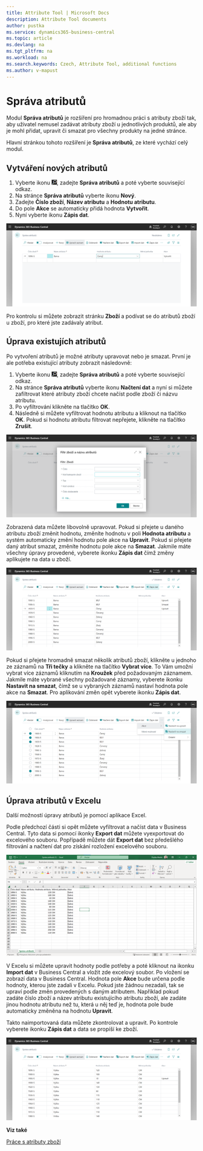 ```yaml
---
title: Attribute Tool | Microsoft Docs
description: Attribute Tool documents
author: pustka
ms.service: dynamics365-business-central
ms.topic: article
ms.devlang: na
ms.tgt_pltfrm: na
ms.workload: na
ms.search.keywords: Czech, Attribute Tool, additional functions
ms.author: v-mapust
---
```

# Správa atributů

Modul **Správa atributů** je rozšíření pro hromadnou práci s atributy zboží tak, aby uživatel nemusel zadávat atributy zboží u jednotlivých produktů, ale aby je mohl přidat, upravit či smazat pro všechny produkty na jedné stránce.

Hlavní stránkou tohoto rozšíření je **Správa atributů**, ze které vychází celý modul.

## Vytváření nových atributů

1. Vyberte ikonu ![Žárovky, která otevře funkci Řekněte mi](media/ui-search/search_small.png "Řekněte mi, co chcete dělat"), zadejte **Správa atributů** a poté vyberte související odkaz.
2. Na stránce **Správa atributů** vyberte ikonu **Nový**.
3. Zadejte **Číslo zboží**, **Název atributu** a **Hodnotu atributu**.
4. Do pole **Akce** se automaticky přidá hodnota **Vytvořit**.
5. Nyní vyberte ikonu **Zápis dat**.

![Název](media/CreateNew.png)

Pro kontrolu si můžete zobrazit stránku **Zboží** a podívat se do atributů zboží u zboží, pro které jste zadávaly atribut.

## Úprava existujích atributů

Po vytvoření atributů je možné atributy upravovat nebo je smazat.
První je ale potřeba existující atributy zobrazit následovně:

1. Vyberte ikonu ![Žárovky, která otevře funkci Řekněte mi](media/ui-search/search_small.png "Řekněte mi, co chcete dělat"), zadejte **Správa atributů** a poté vyberte související odkaz.
2. Na stránce **Správa atributů** vyberte ikonu **Načtení dat** a nyní si můžete zafiltrovat které atributy zboží chcete načíst podle zboží či názvu atributu.
3. Po vyfiltrování klikněte na tlačítko **OK**.
4. Následně si můžete vyfiltrovat hodnotu atributu a kliknout na tlačítko **OK**. Pokud si hodnotu atributu filtrovat nepřejete, klikněte na tlačítko **Zrušit**.

![Název](media/FilterAttributes.png)

Zobrazená data můžete libovolně upravovat. Pokud si přejete u daného atributu zboží změnit hodnotu, změníte hodnotu v poli **Hodnota atributu** a systém automaticky změní hodnotu pole akce na **Upravit**. Pokud si přejete daný atribut smazat, změníte hodnotu pole akce na **Smazat**. Jakmile máte všechny úpravy provedené, vyberete ikonku **Zápis dat** čímž změny aplikujete na data u zboží.

![Název](media/Changes.png)

Pokud si přejete hromadně smazat několik atributů zboží, klikněte u jednoho ze záznamů na **Tři tečky** a klikněte na tlačítko **Vybrat více**. To Vám umožní vybrat více záznamů kliknutím na **Kroužek** před požadovaným záznamem. Jakmile máte vybrané všechny požadované záznamy, vyberete ikonku **Nastavit na smazat**, čímž se u vybraných záznamů nastaví hodnota pole akce na **Smazat**. Pro aplikování změn opět vyberete ikonku **Zápis dat**.

![Název](media/SetToDelete.png)

## Úprava atributů v Excelu

Další možností úpravy atributů je pomocí aplikace Excel.

Podle předchozí části si opět můžete vyfiltrovat a načíst data v Business Central. Tyto data si pomocí ikonky **Export dat** můžete vyexportovat do excelového souboru. Popřípadě můžete dát **Export dat** bez předešlého filtrování a načtení dat pro získání rozložení excelového souboru.

![Název](media/ExcelAttributes.png)

V Excelu si můžete upravit hodnoty podle potřeby a poté kliknout na ikonku **Import dat** v Business Central a vložit zde excelový soubor. Po vložení se zobrazí data v Business Central. Hodnota pole **Akce** bude určena podle hodnoty, kterou jste zadali v Excelu. Pokud jste žádnou nezadali, tak se upraví podle změn provedených s daným atributem. Například pokud zadáte číslo zboží a název atributu existujícího atributu zboží, ale zadáte jinou hodnotu atributu než tu, která u něj teď je, hodnota pole bude automaticky změněna na hodnotu **Upravit**.

Takto naimportovaná data můžete zkontrolovat a upravit. Po kontrole vyberete ikonku **Zápis dat** a data se propíší ke  zboží.

![Název](media/ImportedAttributes.png)

**Viz také**

[Práce s atributy zboží](https://learn.microsoft.com/cs-cz/dynamics365/business-central/inventory-how-work-item-attributes)

